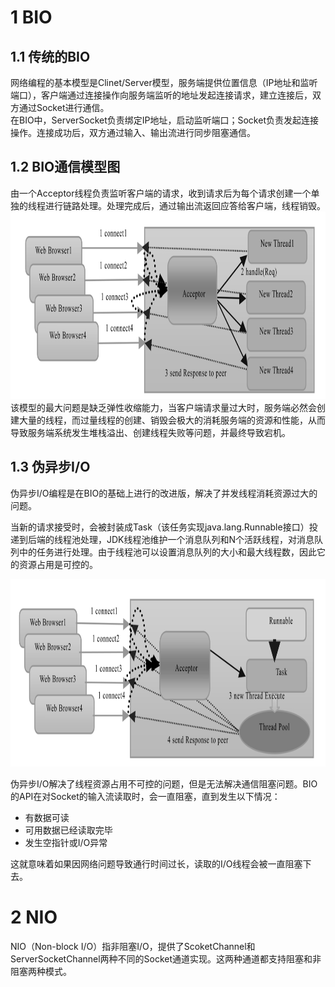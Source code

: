 # 1 BIO
## 1.1 传统的BIO
网络编程的基本模型是Clinet/Server模型，服务端提供位置信息（IP地址和监听端口），客户端通过连接操作向服务端监听的地址发起连接请求，建立连接后，双方通过Socket进行通信。   
在BIO中，ServerSocket负责绑定IP地址，启动监听端口；Socket负责发起连接操作。连接成功后，双方通过输入、输出流进行同步阻塞通信。

## 1.2 BIO通信模型图
由一个Acceptor线程负责监听客户端的请求，收到请求后为每个请求创建一个单独的线程进行链路处理。处理完成后，通过输出流返回应答给客户端，线程销毁。
<img src='./img/同步阻塞I:O服务的通信模型.png' width='800' height='300'>
该模型的最大问题是缺乏弹性收缩能力，当客户端请求量过大时，服务端必然会创建大量的线程，而过量线程的创建、销毁会极大的消耗服务端的资源和性能，从而导致服务端系统发生堆栈溢出、创建线程失败等问题，并最终导致宕机。

## 1.3 伪异步I/O
伪异步I/O编程是在BIO的基础上进行的改进版，解决了并发线程消耗资源过大的问题。

当新的请求接受时，会被封装成Task（该任务实现java.lang.Runnable接口）投递到后端的线程池处理，JDK线程池维护一个消息队列和N个活跃线程，对消息队列中的任务进行处理。由于线程池可以设置消息队列的大小和最大线程数，因此它的资源占用是可控的。

<img src='./img/伪异步I:O服务的通信模型.png' width='800' height='300'>

伪异步I/O解决了线程资源占用不可控的问题，但是无法解决通信阻塞问题。BIO的API在对Socket的输入流读取时，会一直阻塞，直到发生以下情况：
* 有数据可读
* 可用数据已经读取完毕
* 发生空指针或I/O异常
  
这就意味着如果因网络问题导致通行时间过长，读取的I/O线程会被一直阻塞下去。

# 2 NIO
NIO（Non-block I/O）指非阻塞I/O，提供了ScoketChannel和ServerSocketChannel两种不同的Socket通道实现。这两种通道都支持阻塞和非阻塞两种模式。

